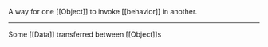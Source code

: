 A way for one [[Object]] to invoke [[behavior]] in another.

---

Some [[Data]] transferred between [[Object]]s